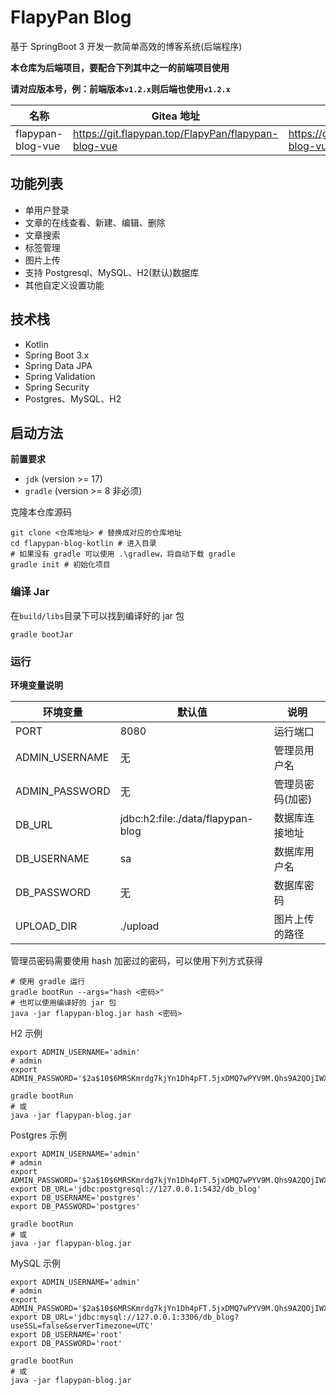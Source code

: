 # FlapyPan Blog

基于 SpringBoot 3 开发一款简单高效的博客系统(后端程序)

**本仓库为后端项目，要配合下列其中之一的前端项目使用**

**请对应版本号，例：前端版本`v1.2.x`则后端也使用`v1.2.x`**

| 名称                | Gitea 地址                                              | Github 地址                                     |
|-------------------|-------------------------------------------------------|-----------------------------------------------|
| flapypan-blog-vue | <https://git.flapypan.top/FlapyPan/flapypan-blog-vue> | https://github.com/FlapyPan/flapypan-blog-vue |

## 功能列表

- 单用户登录
- 文章的在线查看、新建、编辑、删除
- 文章搜索
- 标签管理
- 图片上传
- 支持 Postgresql、MySQL、H2(默认)数据库
- 其他自定义设置功能

## 技术栈

- Kotlin
- Spring Boot 3.x
- Spring Data JPA
- Spring Validation
- Spring Security
- Postgres、MySQL、H2

## 启动方法

**前置要求**

- `jdk` (version >= 17)
- `gradle` (version >= 8 非必须)

克隆本仓库源码

```shell
git clone <仓库地址> # 替换成对应的仓库地址
cd flapypan-blog-kotlin # 进入目录
# 如果没有 gradle 可以使用 .\gradlew，将自动下载 gradle
gradle init # 初始化项目
```

### 编译 Jar

在`build/libs`目录下可以找到编译好的 jar 包

```shell
gradle bootJar
```

### 运行

**环境变量说明**

| 环境变量           | 默认值                               | 说明        |
|----------------|-----------------------------------|-----------|
| PORT           | 8080                              | 运行端口      |
| ADMIN_USERNAME | 无                                 | 管理员用户名    |
| ADMIN_PASSWORD | 无                                 | 管理员密码(加密) |
| DB_URL         | jdbc:h2:file:./data/flapypan-blog | 数据库连接地址   |
| DB_USERNAME    | sa                                | 数据库用户名    |
| DB_PASSWORD    | 无                                 | 数据库密码     |
| UPLOAD_DIR     | ./upload                          | 图片上传的路径   |

管理员密码需要使用 hash 加密过的密码，可以使用下列方式获得

```shell
# 使用 gradle 运行
gradle bootRun --args="hash <密码>"
# 也可以使用编译好的 jar 包
java -jar flapypan-blog.jar hash <密码>
```

H2 示例

```shell
export ADMIN_USERNAME='admin'
# admin
export ADMIN_PASSWORD='$2a$10$6MRSKmrdg7kjYn1Dh4pFT.5jxDMQ7wPYV9M.Qhs9A2QOjIWX.DFDi'

gradle bootRun
# 或
java -jar flapypan-blog.jar
```

Postgres 示例

```shell
export ADMIN_USERNAME='admin'
# admin
export ADMIN_PASSWORD='$2a$10$6MRSKmrdg7kjYn1Dh4pFT.5jxDMQ7wPYV9M.Qhs9A2QOjIWX.DFDi'
export DB_URL='jdbc:postgresql://127.0.0.1:5432/db_blog'
export DB_USERNAME='postgres'
export DB_PASSWORD='postgres'

gradle bootRun
# 或
java -jar flapypan-blog.jar
```

MySQL 示例

```shell
export ADMIN_USERNAME='admin'
# admin
export ADMIN_PASSWORD='$2a$10$6MRSKmrdg7kjYn1Dh4pFT.5jxDMQ7wPYV9M.Qhs9A2QOjIWX.DFDi'
export DB_URL='jdbc:mysql://127.0.0.1:3306/db_blog?useSSL=false&serverTimezone=UTC'
export DB_USERNAME='root'
export DB_PASSWORD='root'

gradle bootRun
# 或
java -jar flapypan-blog.jar
```
